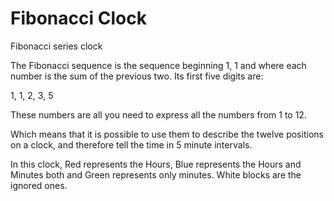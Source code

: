# Fibonacci Clock
Fibonacci series clock

The Fibonacci sequence is the sequence beginning 1, 1 and where each number is the sum of the previous two. Its first five digits are:

1, 1, 2, 3, 5

These numbers are all you need to express all the numbers from 1 to 12.

Which means that it is possible to use them to describe the twelve positions on a clock, and therefore tell the time in 5 minute intervals.

In this clock, Red represents the Hours, Blue represents the Hours and Minutes both and Green represents only minutes. White blocks are the ignored ones.

